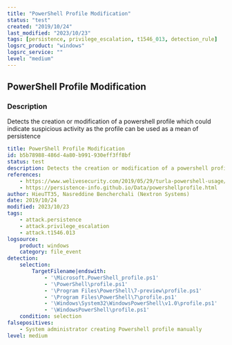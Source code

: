 ```yaml
---
title: "PowerShell Profile Modification"
status: "test"
created: "2019/10/24"
last_modified: "2023/10/23"
tags: [persistence, privilege_escalation, t1546_013, detection_rule]
logsrc_product: "windows"
logsrc_service: ""
level: "medium"
---
```


## PowerShell Profile Modification

### Description

Detects the creation or modification of a powershell profile which could indicate suspicious activity as the profile can be used as a mean of persistence

```yml
title: PowerShell Profile Modification
id: b5b78988-486d-4a80-b991-930eff3ff8bf
status: test
description: Detects the creation or modification of a powershell profile which could indicate suspicious activity as the profile can be used as a mean of persistence
references:
    - https://www.welivesecurity.com/2019/05/29/turla-powershell-usage/
    - https://persistence-info.github.io/Data/powershellprofile.html
author: HieuTT35, Nasreddine Bencherchali (Nextron Systems)
date: 2019/10/24
modified: 2023/10/23
tags:
    - attack.persistence
    - attack.privilege_escalation
    - attack.t1546.013
logsource:
    product: windows
    category: file_event
detection:
    selection:
        TargetFilename|endswith:
            - '\Microsoft.PowerShell_profile.ps1'
            - '\PowerShell\profile.ps1'
            - '\Program Files\PowerShell\7-preview\profile.ps1'
            - '\Program Files\PowerShell\7\profile.ps1'
            - '\Windows\System32\WindowsPowerShell\v1.0\profile.ps1'
            - '\WindowsPowerShell\profile.ps1'
    condition: selection
falsepositives:
    - System administrator creating Powershell profile manually
level: medium

```
